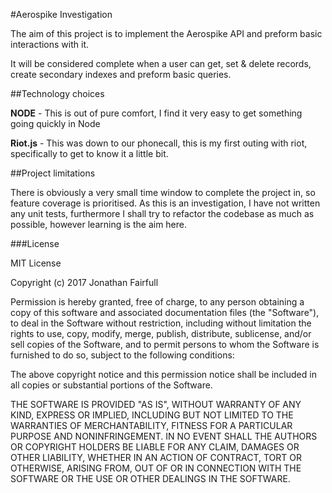 #Aerospike Investigation

The aim of this project is to implement the Aerospike API and preform
basic interactions with it.

It will be considered complete when a user can get, set & delete records,
create secondary indexes and preform basic queries.

##Technology choices

**NODE** - This is out of pure comfort, I find it very easy to get
something going quickly in Node

**Riot.js** - This was down to our phonecall, this is my first outing
with riot, specifically to get to know it a little bit.


##Project limitations

There is obviously a very small time window to complete the project in,
so feature coverage is prioritised. As this is an investigation, I
have not written any unit tests, furthermore I shall try to refactor
the codebase as much as possible, however learning is the aim here. 


###License

MIT License

Copyright (c) 2017 Jonathan Fairfull

Permission is hereby granted, free of charge, to any person obtaining a copy
of this software and associated documentation files (the "Software"), to deal
in the Software without restriction, including without limitation the rights
to use, copy, modify, merge, publish, distribute, sublicense, and/or sell
copies of the Software, and to permit persons to whom the Software is
furnished to do so, subject to the following conditions:

The above copyright notice and this permission notice shall be included in all
copies or substantial portions of the Software.

THE SOFTWARE IS PROVIDED "AS IS", WITHOUT WARRANTY OF ANY KIND, EXPRESS OR
IMPLIED, INCLUDING BUT NOT LIMITED TO THE WARRANTIES OF MERCHANTABILITY,
FITNESS FOR A PARTICULAR PURPOSE AND NONINFRINGEMENT. IN NO EVENT SHALL THE
AUTHORS OR COPYRIGHT HOLDERS BE LIABLE FOR ANY CLAIM, DAMAGES OR OTHER
LIABILITY, WHETHER IN AN ACTION OF CONTRACT, TORT OR OTHERWISE, ARISING FROM,
OUT OF OR IN CONNECTION WITH THE SOFTWARE OR THE USE OR OTHER DEALINGS IN THE
SOFTWARE.

